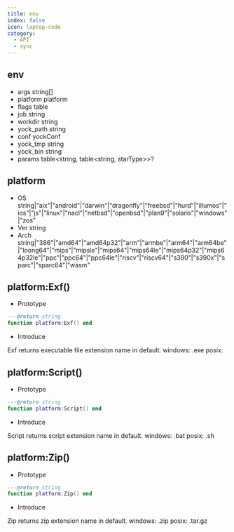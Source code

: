 ```yaml
---
title: env
index: false
icon: laptop-code
category:
  - API
  - sync
---
```


## env
* args string[]
* platform platform
* flags table
* job string
* workdir string
* yock_path string
* conf yockConf
* yock_tmp string
* yock_bin string
* params table<string, table<string, starType>>?

## platform
* OS string|"aix"|"android"|"darwin"|"dragonfly"|"freebsd"|"hurd"|"illumos"|"ios"|"js"|"linux"|"nacl"|"netbsd"|"openbsd"|"plan9"|"solaris"|"windows"|"zos"
* Ver string
* Arch string|"386"|"amd64"|"amd64p32"|"arm"|"armbe"|"arm64"|"arm64be"|"loong64"|"mips"|"mipsle"|"mips64"|"mips64le"|"mips64p32"|"mips64p32le"|"ppc"|"ppc64"|"ppc64le"|"riscv"|"riscv64"|"s390"|"s390x"|"sparc"|"sparc64"|"wasm"

## platform:Exf()

* Prototype
```lua
---@return string
function platform:Exf() end
```

* Introduce

Exf returns executable file extension name in default.  windows: .exe  posix:
## platform:Script()

* Prototype
```lua
---@return string
function platform:Script() end
```

* Introduce

Script returns script extension name in default.  windows: .bat  posix: .sh
## platform:Zip()

* Prototype
```lua
---@return string
function platform:Zip() end
```

* Introduce

Zip returns zip extension name in default.  windows: .zip  posix: .tar.gz

